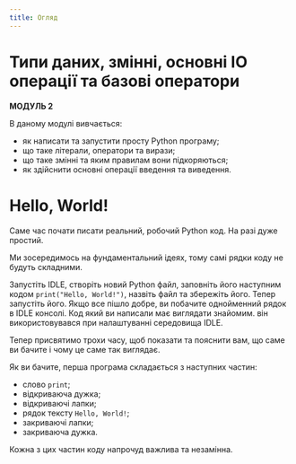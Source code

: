 ```yaml
---
title: Огляд
---
```


# Типи даних, змінні, основні IO операції та базові оператори
**МОДУЛЬ 2**

В даному модулі вивчається:

- як написати та запустити просту Python програму;
- що таке літерали, оператори та вирази;
- що таке змінні та яким правилам вони підкоряються;
- як здійснити основні операції введення та виведення.

# Hello, World!
Саме час почати писати реальний, робочий Python код. На разі дуже простий.

Ми зосередимось на фундаментальний ідеях, тому самі рядки коду не будуть складними.

Запустіть IDLE, створіть новий Python файл, заповніть його наступним кодом `print("Hello, World!")`, назвіть файл та збережіть його. Тепер запустіть його. Якщо все пішло добре, ви побачите однойменний рядок в IDLE консолі. Код який ви написали має виглядати знайомим. він використовувався при налаштуванні середовища IDLE.

Тепер присвятимо трохи часу, щоб показати та пояснити вам, що саме ви бачите і чому це саме так виглядає.

Як ви бачите, перша програма складається з наступних частин:

- слово `print`;
- відкриваюча дужка;
- відкриваючі лапки;
- рядок тексту `Hello, World!`;
- закриваючі лапки;
- закриваюча дужка.

Кожна з цих частин коду напрочуд важлива та незамінна.
